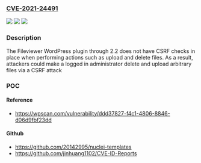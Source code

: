 ### [CVE-2021-24491](https://cve.mitre.org/cgi-bin/cvename.cgi?name=CVE-2021-24491)
![](https://img.shields.io/static/v1?label=Product&message=Fileviewer&color=blue)
![](https://img.shields.io/static/v1?label=Version&message=2.2%3C%3D%202.2%20&color=brighgreen)
![](https://img.shields.io/static/v1?label=Vulnerability&message=CWE-352%20Cross-Site%20Request%20Forgery%20(CSRF)&color=brighgreen)

### Description

The Fileviewer WordPress plugin through 2.2 does not have CSRF checks in place when performing actions such as upload and delete files. As a result, attackers could make a logged in administrator delete and upload arbitrary files via a CSRF attack

### POC

#### Reference
- https://wpscan.com/vulnerability/ddd37827-f4c1-4806-8846-d06d9fbf23dd

#### Github
- https://github.com/20142995/nuclei-templates
- https://github.com/jinhuang1102/CVE-ID-Reports

